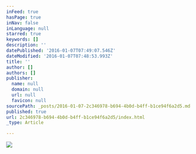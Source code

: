 ```yaml
---
inFeed: true
hasPage: true
inNav: false
inLanguage: null
starred: true
keywords: []
description: ''
datePublished: '2016-01-07T07:49:07.546Z'
dateModified: '2016-01-07T07:48:53.993Z'
title: ''
author: []
authors: []
publisher:
  name: null
  domain: null
  url: null
  favicon: null
sourcePath: _posts/2016-01-07-2c346978-b694-4b0d-b4ff-b1ce94f6a2d5.md
published: true
url: 2c346978-b694-4b0d-b4ff-b1ce94f6a2d5/index.html
_type: Article

---
```

![](https://the-grid-user-content.s3-us-west-2.amazonaws.com/2a6b3ab9-74c9-45f3-aaf2-877cc4131ab8.jpg)